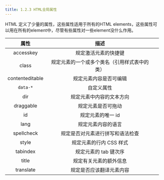 ```yaml
---
title: 1.2.3 HTML全局属性
---
```

HTML 定义了少量的属性，这些属性适用于所有的HTML elements，这些属性可以用在所有的element中，尽管有些属性对一些element没什么作用。

| 属性 | 描述 ||
| :-------------: | :-------------:| :-------------: |
accesskey  | 规定激活元素的快捷键||
class  | 规定元素的一个或多个类名（引用样式表中的类）||
contenteditable  | 规定元素内容是否可编辑||
`data-*`  | 自定义属性||
dir | 规定元素中内容的文本方向||
draggable | 规定元素是否可拖动||
id  | 规定元素的唯一 id||
lang  | 规定元素内容的语言||
spellcheck  | 规定是否对元素进行拼写和语法检查||
style  | 规定元素的行内 CSS 样式||
tabindex  | 规定元素的 tab 键次序||
title  | 规定有关元素的额外信息||
translate | 规定是否应该翻译元素内容||